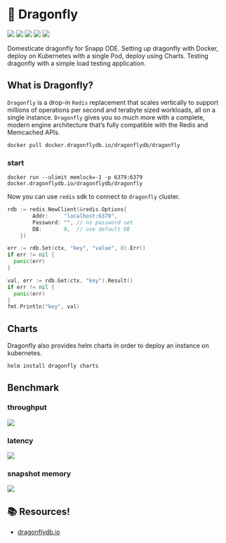 # :dragon: Dragonfly

![](https://img.shields.io/badge/language-CPP-9cf?style=flat-square)
![](https://img.shields.io/github/v/release/amirhnajafiz/dragonfly?style=flat-square)
![](https://img.shields.io/badge/platform-OKD-important?style=flat-square)
![](https://img.shields.io/badge/runtime-Docker-blue?style=flat-square)
![](https://img.shields.io/badge/deploy-helm_charts-lightblue?style=flat-square)

Domesticate dragonfly for Snapp ODE. Setting up dragonfly with Docker, deploy on Kubernetes with a single Pod, deploy using
Charts. Testing dragonfly with a simple load testing application.

## What is Dragonfly?

```Dragonfly``` is a drop-in ```Redis``` replacement that scales vertically to support millions of 
operations per second and terabyte sized workloads, all on a single instance.
```Dragonfly``` gives you so much more with a complete, modern engine architecture that’s fully 
compatible with the Redis and Memcached APIs.

```shell
docker pull docker.dragonflydb.io/dragonflydb/dragonfly
```

### start

```shell
docker run --ulimit memlock=-1 -p 6379:6379 docker.dragonflydb.io/dragonflydb/dragonfly
```

Now you can use ```redis``` sdk to connect to ```dragonfly``` cluster.

```go
rdb := redis.NewClient(&redis.Options{
		Addr:     "localhost:6379",
		Password: "", // no password set
		DB:       0,  // use default DB
	})

err := rdb.Set(ctx, "key", "value", 0).Err()
if err != nil {
  panic(err)
}

val, err := rdb.Get(ctx, "key").Result()
if err != nil {
  panic(err)
}
fmt.Println("key", val)
```

## Charts

Dragonfly also provides helm charts in order to deploy an instance on kubernetes.

```shell
helm install dragonfly charts
```

## Benchmark

### throughput

![](https://www.dragonflydb.io/assets/blog/scaling-performance-redis-vs-dragonfly/throughput.png)

### latency

![](https://www.dragonflydb.io/assets/blog/scaling-performance-redis-vs-dragonfly/latency.png)

### snapshot memory

![](https://www.dragonflydb.io/assets/blog/scaling-performance-redis-vs-dragonfly/memory-usage.png)

## :books: Resources!

- [dragonflydb.io](https://dragonflydb.io/)
